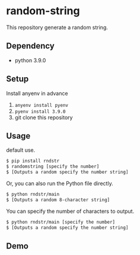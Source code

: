 # random-string

This repository generate a random string.

## Dependency

* python 3.9.0

## Setup

Install anyenv in advance

1. `anyenv install pyenv`
2. `pyenv install 3.9.0`
3. git clone this repository

## Usage

default use.

```bash
$ pip install rndstr
$ randomstring [specify the number]
$ [Outputs a random specify the number string]
```
Or, you can also run the Python file directly.

```bash
$ python rndstr/main
$ [Outputs a random 8-character string]
```

You can specify the number of characters to output.

```bash
$ python rndstr/main [specify the number]
$ [Outputs a random specify the number string]
```

## Demo

